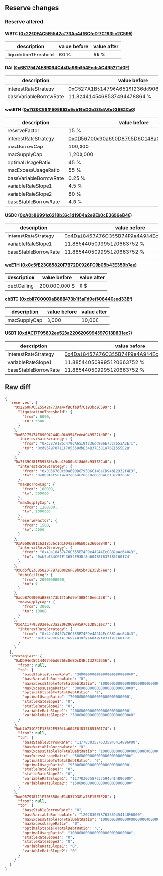 ## Reserve changes

### Reserve altered

#### WBTC ([0x2260FAC5E5542a773Aa44fBCfeDf7C193bc2C599](https://etherscan.io/address/0x2260FAC5E5542a773Aa44fBCfeDf7C193bc2C599))

| description | value before | value after |
| --- | --- | --- |
| liquidationThreshold | 60 % | 55 % |


#### DAI ([0x6B175474E89094C44Da98b954EedeAC495271d0F](https://etherscan.io/address/0x6B175474E89094C44Da98b954EedeAC495271d0F))

| description | value before | value after |
| --- | --- | --- |
| interestRateStrategy | [0xC527A1B514796A6519f236dd906E73cab5aA2E71](https://etherscan.io/address/0xC527A1B514796A6519f236dd906E73cab5aA2E71) | [0xd957978711F705358dbE34B37D381a76E1555E28](https://etherscan.io/address/0xd957978711F705358dbE34B37D381a76E1555E28) |
| baseVariableBorrowRate | 11.8244145468537494478864 % | 12.0283035876335945414896 % |


#### wstETH ([0x7f39C581F595B53c5cb19bD0b3f8dA6c935E2Ca0](https://etherscan.io/address/0x7f39C581F595B53c5cb19bD0b3f8dA6c935E2Ca0))

| description | value before | value after |
| --- | --- | --- |
| reserveFactor | 15 % | 30 % |
| interestRateStrategy | [0x0D56700c90a690D8795D6C148aCD94b12932f4E3](https://etherscan.io/address/0x0D56700c90a690D8795D6C148aCD94b12932f4E3) | [0xDD94eC5C14407e0bd6760c8eBDcD4Ec1327D3656](https://etherscan.io/address/0xDD94eC5C14407e0bd6760c8eBDcD4Ec1327D3656) |
| maxBorrowCap | 100,000 | 500,000 |
| maxSupplyCap | 1,200,000 | 2,000,000 |
| optimalUsageRatio | 45 % | 70 % |
| maxExcessUsageRatio | 55 % | 30 % |
| baseVariableBorrowRate | 0.25 % | 0 % |
| variableRateSlope1 | 4.5 % | 2 % |
| variableRateSlope2 | 80 % | 300 % |
| baseStableBorrowRate | 4.5 % | 2 % |


#### USDC ([0xA0b86991c6218b36c1d19D4a2e9Eb0cE3606eB48](https://etherscan.io/address/0xA0b86991c6218b36c1d19D4a2e9Eb0cE3606eB48))

| description | value before | value after |
| --- | --- | --- |
| interestRateStrategy | [0x4Da18457A76C355B74F9e4A944EcC882aAc64043](https://etherscan.io/address/0x4Da18457A76C355B74F9e4A944EcC882aAc64043) | [0xb7b734CF1F13652E930f8a604E8f837f85160174](https://etherscan.io/address/0xb7b734CF1F13652E930f8a604E8f837f85160174) |
| variableRateSlope1 | 11.885440509995120663752 % | 11.7783035876335945414896 % |
| baseStableBorrowRate | 11.885440509995120663752 % | 11.7783035876335945414896 % |


#### weETH ([0xCd5fE23C85820F7B72D0926FC9b05b43E359b7ee](https://etherscan.io/address/0xCd5fE23C85820F7B72D0926FC9b05b43E359b7ee))

| description | value before | value after |
| --- | --- | --- |
| debtCeiling | 200,000,000 $ | 0 $ |


#### cbBTC ([0xcbB7C0000aB88B473b1f5aFd9ef808440eed33Bf](https://etherscan.io/address/0xcbB7C0000aB88B473b1f5aFd9ef808440eed33Bf))

| description | value before | value after |
| --- | --- | --- |
| maxSupplyCap | 3,000 | 10,000 |


#### USDT ([0xdAC17F958D2ee523a2206206994597C13D831ec7](https://etherscan.io/address/0xdAC17F958D2ee523a2206206994597C13D831ec7))

| description | value before | value after |
| --- | --- | --- |
| interestRateStrategy | [0x4Da18457A76C355B74F9e4A944EcC882aAc64043](https://etherscan.io/address/0x4Da18457A76C355B74F9e4A944EcC882aAc64043) | [0xb7b734CF1F13652E930f8a604E8f837f85160174](https://etherscan.io/address/0xb7b734CF1F13652E930f8a604E8f837f85160174) |
| variableRateSlope1 | 11.885440509995120663752 % | 11.7783035876335945414896 % |
| baseStableBorrowRate | 11.885440509995120663752 % | 11.7783035876335945414896 % |


## Raw diff

```json
{
  "reserves": {
    "0x2260FAC5E5542a773Aa44fBCfeDf7C193bc2C599": {
      "liquidationThreshold": {
        "from": 6000,
        "to": 5500
      }
    },
    "0x6B175474E89094C44Da98b954EedeAC495271d0F": {
      "interestRateStrategy": {
        "from": "0xC527A1B514796A6519f236dd906E73cab5aA2E71",
        "to": "0xd957978711F705358dbE34B37D381a76E1555E28"
      }
    },
    "0x7f39C581F595B53c5cb19bD0b3f8dA6c935E2Ca0": {
      "interestRateStrategy": {
        "from": "0x0D56700c90a690D8795D6C148aCD94b12932f4E3",
        "to": "0xDD94eC5C14407e0bd6760c8eBDcD4Ec1327D3656"
      },
      "maxBorrowCap": {
        "from": 100000,
        "to": 500000
      },
      "maxSupplyCap": {
        "from": 1200000,
        "to": 2000000
      },
      "reserveFactor": {
        "from": 1500,
        "to": 3000
      }
    },
    "0xA0b86991c6218b36c1d19D4a2e9Eb0cE3606eB48": {
      "interestRateStrategy": {
        "from": "0x4Da18457A76C355B74F9e4A944EcC882aAc64043",
        "to": "0xb7b734CF1F13652E930f8a604E8f837f85160174"
      }
    },
    "0xCd5fE23C85820F7B72D0926FC9b05b43E359b7ee": {
      "debtCeiling": {
        "from": 20000000000,
        "to": 0
      }
    },
    "0xcbB7C0000aB88B473b1f5aFd9ef808440eed33Bf": {
      "maxSupplyCap": {
        "from": 3000,
        "to": 10000
      }
    },
    "0xdAC17F958D2ee523a2206206994597C13D831ec7": {
      "interestRateStrategy": {
        "from": "0x4Da18457A76C355B74F9e4A944EcC882aAc64043",
        "to": "0xb7b734CF1F13652E930f8a604E8f837f85160174"
      }
    }
  },
  "strategies": {
    "0xDD94eC5C14407e0bd6760c8eBDcD4Ec1327D3656": {
      "from": null,
      "to": {
        "baseStableBorrowRate": "20000000000000000000000000",
        "baseVariableBorrowRate": "0",
        "maxExcessStableToTotalDebtRatio": "1000000000000000000000000000",
        "maxExcessUsageRatio": "300000000000000000000000000",
        "optimalStableToTotalDebtRatio": "0",
        "optimalUsageRatio": "700000000000000000000000000",
        "stableRateSlope1": "0",
        "stableRateSlope2": "0",
        "variableRateSlope1": "20000000000000000000000000",
        "variableRateSlope2": "3000000000000000000000000000"
      }
    },
    "0xb7b734CF1F13652E930f8a604E8f837f85160174": {
      "from": null,
      "to": {
        "baseStableBorrowRate": "117783035876335945414896000",
        "baseVariableBorrowRate": "0",
        "maxExcessStableToTotalDebtRatio": "1000000000000000000000000000",
        "maxExcessUsageRatio": "50000000000000000000000000",
        "optimalStableToTotalDebtRatio": "0",
        "optimalUsageRatio": "950000000000000000000000000",
        "stableRateSlope1": "0",
        "stableRateSlope2": "0",
        "variableRateSlope1": "117783035876335945414896000",
        "variableRateSlope2": "150000000000000000000000000"
      }
    },
    "0xd957978711F705358dbE34B37D381a76E1555E28": {
      "from": null,
      "to": {
        "baseStableBorrowRate": "0",
        "baseVariableBorrowRate": "120283035876335945414896000",
        "maxExcessStableToTotalDebtRatio": "1000000000000000000000000000",
        "maxExcessUsageRatio": "0",
        "optimalStableToTotalDebtRatio": "0",
        "optimalUsageRatio": "1000000000000000000000000000",
        "stableRateSlope1": "0",
        "stableRateSlope2": "0",
        "variableRateSlope1": "0",
        "variableRateSlope2": "0"
      }
    }
  }
}
```